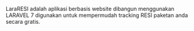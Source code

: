 LaraRESI adalah aplikasi berbasis website dibangun menggunakan LARAVEL 7 digunakan untuk mempermudah tracking RESI paketan anda secara gratis.
